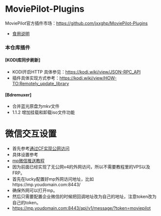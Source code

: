 # MoviePilot-Plugins
MoviePilot官方插件市场：https://github.com/jxxghp/MoviePilot-Plugins
- [食用说明](MP-readme.md)

### 本仓库插件

#### [KODI库同步刷新]
- KODI开启HTTP 具体参见：https://kodi.wiki/view/JSON-RPC_API
- 插件具体实现方式参考：https://kodi.wiki/view/HOW-TO:Remotely_update_library
#### [Bdremuxer]
- 合并蓝光原盘为mkv文件
- 1.1.2 增加挂载和卸载iso文件功能
####  

# 微信交互设置
- 首先参考[通过CF实现公网访问](https://github.com/almus2zhang/MoviePilot-Plugins/blob/main/CFplusLuck.md "通过CF实现公网访问")
- 具体设置参考 
- [mp微信推送教程](https://github.com/hjfzzm/md_files/blob/main/Movie-Pilot%E9%83%A8%E7%BD%B2%E4%B8%8E%E5%BE%AE%E4%BF%A1%E6%8E%A8%E9%80%81%E6%95%99%E7%A8%8B.md "mp微信推送教程")
- 因为前面已经实现了无公网v4的外网访问，所以不需要教程里的VPS以及FRP。
- 首先在lucky配置好mp外网访问地址，比如https://mp.youdomain.com:8443/
- 确保外网可以打开mp。
- 然后只需要配置企业微信的时候把回调地址改为自己的地址，注意token改为自己的token。
- https://mp.youdomain.com:8443/api/v1/message/?token=moviepilot
